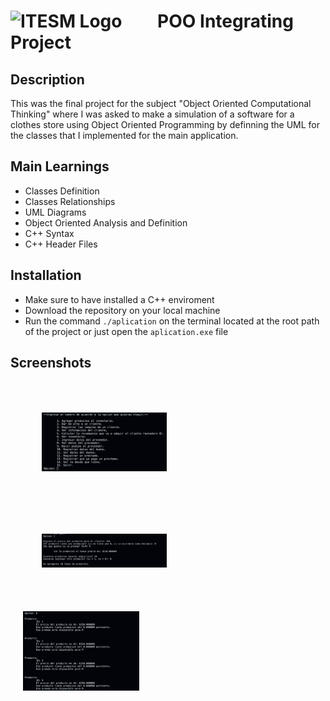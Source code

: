 #  <img src="https://libreria-ditesa.com/media/catalog/category/pngwing.com.png" alt="ITESM Logo" style="float: center; margin-right: 50px;" width="200"/> POO Integrating Project

## Description
This was the final project for the subject "Object Oriented Computational Thinking" where I was asked to make a simulation of a software for a clothes store using Object Oriented Programming by definning the UML for the classes that I implemented for the main application. 

## Main Learnings 
* Classes Definition
* Classes Relationships
* UML Diagrams
* Object Oriented Analysis and Definition 
* C++ Syntax
* C++ Header Files 


## Installation
* Make sure to have installed a C++ enviroment 
* Download the repository on your local machine
* Run the command <code>./aplication</code> on the terminal located at the root path of the project or just open the <code>aplication.exe</code> file

## Screenshots

<img src="./images/MainMenu.png" alt="Main Meny" style="float: left; margin: 50px;" width="200"/> <img src="./images/IntroducingProduct.png" alt="Product Insert Menu" style="float: left; margin: 50px;" width="200"/> <img src="./images/ShowInventary.png" alt="Inventary Summary" style="float: left; margin: 20px;" width="186"/>
